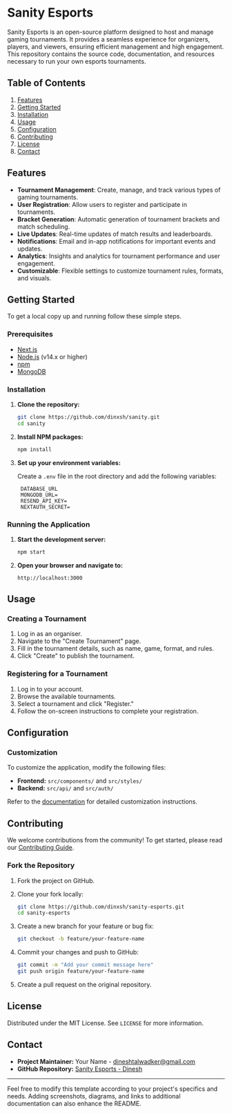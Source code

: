 # Sanity Esports

Sanity Esports is an open-source platform designed to host and manage gaming tournaments. It provides a seamless experience for organizers, players, and viewers, ensuring efficient management and high engagement. This repository contains the source code, documentation, and resources necessary to run your own esports tournaments.

## Table of Contents

1. [Features](#features)
2. [Getting Started](#getting-started)
3. [Installation](#installation)
4. [Usage](#usage)
5. [Configuration](#configuration)
6. [Contributing](#contributing)
7. [License](#license)
8. [Contact](#contact)

## Features

- **Tournament Management**: Create, manage, and track various types of gaming tournaments.
- **User Registration**: Allow users to register and participate in tournaments.
- **Bracket Generation**: Automatic generation of tournament brackets and match scheduling.
- **Live Updates**: Real-time updates of match results and leaderboards.
- **Notifications**: Email and in-app notifications for important events and updates.
- **Analytics**: Insights and analytics for tournament performance and user engagement.
- **Customizable**: Flexible settings to customize tournament rules, formats, and visuals.

## Getting Started

To get a local copy up and running follow these simple steps.

### Prerequisites
- [Next.js](https://nextjs.org/)
- [Node.js](https://nodejs.org/) (v14.x or higher)
- [npm](https://www.npmjs.com/)
- [MongoDB](https://www.mongodb.com/)

### Installation

1. **Clone the repository:**

   ```sh
   git clone https://github.com/dinxsh/sanity.git
   cd sanity
   ```

2. **Install NPM packages:**

   ```sh
   npm install
   ```

3. **Set up your environment variables:**

   Create a `.env` file in the root directory and add the following variables:

   ```env
    DATABASE_URL
    MONGODB_URL=
    RESEND_API_KEY=
    NEXTAUTH_SECRET=
   ```

### Running the Application

1. **Start the development server:**

   ```sh
   npm start
   ```

2. **Open your browser and navigate to:**

   ```plaintext
   http://localhost:3000
   ```

## Usage

### Creating a Tournament

1. Log in as an organiser.
2. Navigate to the "Create Tournament" page.
3. Fill in the tournament details, such as name, game, format, and rules.
4. Click "Create" to publish the tournament.

### Registering for a Tournament

1. Log in to your account.
2. Browse the available tournaments.
3. Select a tournament and click "Register."
4. Follow the on-screen instructions to complete your registration.

## Configuration

### Customization

To customize the application, modify the following files:

- **Frontend:** `src/components/` and `src/styles/`
- **Backend:** `src/api/` and `src/auth/`

Refer to the [documentation](docs/configuration.md) for detailed customization instructions.

## Contributing

We welcome contributions from the community! To get started, please read our [Contributing Guide](CONTRIBUTING.md).

### Fork the Repository

1. Fork the project on GitHub.
2. Clone your fork locally:

   ```sh
   git clone https://github.com/dinxsh/sanity-esports.git
   cd sanity-esports
   ```

3. Create a new branch for your feature or bug fix:

   ```sh
   git checkout -b feature/your-feature-name
   ```

4. Commit your changes and push to GitHub:

   ```sh
   git commit -m "Add your commit message here"
   git push origin feature/your-feature-name
   ```

5. Create a pull request on the original repository.

## License

Distributed under the MIT License. See `LICENSE` for more information.

## Contact

- **Project Maintainer:** Your Name - [dineshtalwadker@gmail.com](mailto:dineshtalwadker@gmail.com)
- **GitHub Repository:** [Sanity Esports - Dinesh](https://github.com/dinxsh/sanity)

---

Feel free to modify this template according to your project's specifics and needs. Adding screenshots, diagrams, and links to additional documentation can also enhance the README.
